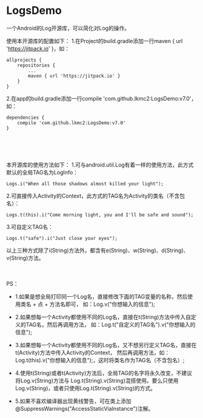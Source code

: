 # LogsDemo
一个Android的Log开源库，可以简化对Log的操作。

使用本开源库的配置如下：
1.在Project的build.gradle添加一行maven { url 'https://jitpack.io' }，如：
```
allprojects {
	repositories {
		...
		maven { url 'https://jitpack.io' }
	}
}
```

2.在app的build.gradle添加一行compile 'com.github.lkmc2:LogsDemo:v7.0'，如：
```
dependencies {
	compile 'com.github.lkmc2:LogsDemo:v7.0'
}
```
</br></br></br>

本开源库的使用方法如下：
1.可与android.util.Log有着一样的使用方法，此方式默认的全局TAG名为LogInfo：
```
Logs.i("When all those shadows almost killed your light");
```

2.可直接传入Activity的Context，此方式的TAG名为Activity的类名（不含包名）：
```
Logs.t(this).i("Come morning light, you and I'll be safe and sound");
```

3.可自定义TAG名：
```
Logs.t("safe").i("Just close your eyes");
```

以上三种方式除了i(String)方法外，都含有e(String)、w(String)、d(String)、v(String)方法。
</br></br></br>

PS：
 * 1.如果是想全局打印同一个Log名，直接修改下面的TAG变量的名称，然后使用类名 + 点 + 方法名即可，
如：Log.v("你想输入的信息");
 
 * 2.如果想每一个Activity都使用不同的Log名，直接在t(String)方法中传入自定义的TAG名，然后再调用方法，
如：Log.t("自定义的TAG名").v("你想输入的信息");
 
 * 3.如果想每一个Activity都使用不同的Log名，又不想另行定义TAG名，直接在t(Activity)方法中传入Activity的Context，
然后再调用方法，如：Log.t(this).v("你想输入的信息");，这时将类名作为TAG名（不含包名）;
 
 * 4.使用t(String)或者t(Activity)方法后，全局TAG的名字将永久改变，不建议将Log.v(String)方法与
 Log.t(String).v(String)混搭使用。要么只使用Log.v(String)，或者只使用Log.t(String).v(String)的方式。

 * 5.如果不喜欢编译器出现黄线警告，可在类上添加@SuppressWarnings("AccessStaticViaInstance")注解。
